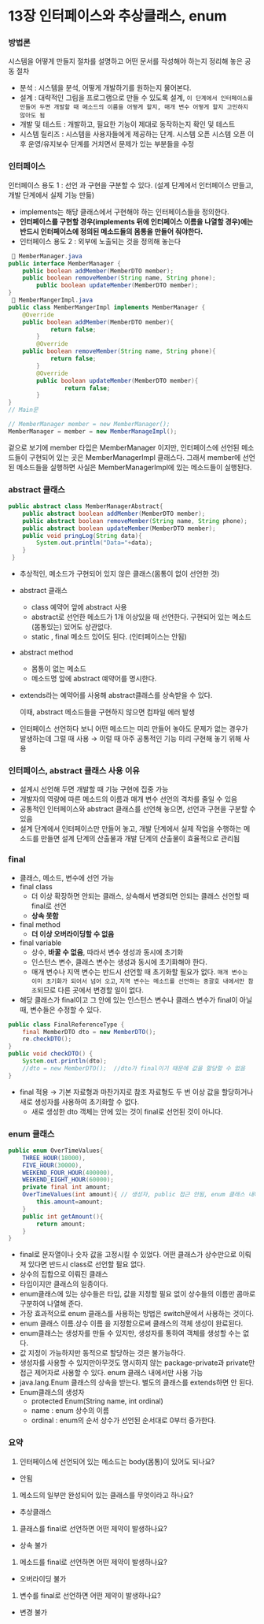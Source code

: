 # 13장 인터페이스와 추상클래스, enum

### **방법론**

시스템을 어떻게 만들지 절차를 설명하고 어떤 문서를 작성해야 하는지 정리해 놓은 공동 절차

- 분석 : 시스템을 분석, 어떻게 개발하기를 원하는지 물어본다.
- 설계 : 대략적인 그림을 프로그램으로 만들 수 있도록 설계, `이 단계에서 인터페이스를 만들어 두면 개발할 때 메소드의 이름을 어떻게 할지, 매개 변수 어떻게 할지 고민하지 않아도 됨`
- 개발 및 테스트 : 개발하고, 필요한 기능이 제대로 동작하는지 확인 및 테스트
- 시스템 릴리즈 : 시스템을 사용자들에게 제공하는 단계. 시스템 오픈 시스템 오픈 이후 운영/유지보수 단계를 거치면서 문제가 있는 부분들을 수정

### **인터페이스**

인터페이스 용도 1 : 선언 과 구현을 구분할 수 있다. (설계 단계에서 인터페이스 만들고, 개발 단계에서 실제 기능 만듦)

- implements는 해당 클래스에서 구현해야 하는 인터페이스들을 정의한다.
- **인터페이스를 구현할 경우(implements 뒤에 인터페이스 이름을 나열할 경우)에는반드시 인터페이스에 정의된 메소드들의 몸통을 만들어 줘야한다.**
- 인터페이스 용도 2 :  외부에 노출되는 것을 정의해 놓는다

```java
 📃 MemberManager.java
public interface MemberManager {
	public boolean addMember(MemberDTO member);
	public boolean removeMember(String name, String phone);
    	public boolean updateMember(MemberDTO member);
}
 📃 MemberMangerImpl.java
public class MemberMangerImpl implements MemberManager {
	@Override
	public boolean addMember(MemberDTO member){
    		return false;
    	}
    	@Override
	public boolean removeMember(String name, String phone){
        	return false;
    	}
    	@Override
    	public boolean updateMember(MemberDTO member){
            	return false;
    	}
}
// Main문

// MemberManager member = new MemberManager();
MemberManager = member = new MemberManageImpl();
```

겉으로 보기에 member 타입은 MemberManager 이지만, 인터페이스에 선언된 메소드들이 구현되어 있는 곳은 MemberManagerImpl 클래스다. 그래서 member에 선언된 메소드들을 실행하면 사실은 MemberManagerImpl에 있는 메소드들이 실행된다.

### **abstract 클래스**

```java
public abstract class MemberManagerAbstract{
 	public abstract boolean addMember(MemberDTO member);
 	public abstract boolean removeMember(String name, String phone);
 	public abstract boolean updateMember(MemberDTO member);
 	public void pringLog(String data){
    	System.out.println("Data="+data);
    }
 }
```

- 추상적인, 메소드가 구현되어 있지 않은 클래스(몸통이 없이 선언한 것)

- abstract 클래스

  - class 예약어 앞에 abstract 사용
  - abstract로 선언한 메소드가 1개 이상있을 때 선언한다. 구현되어 있는 메소드(몸통있는) 있어도 상관없다.
  - static , final 메소드 있어도 된다. (인터페이스는 안됨)

- abstract method

  - 몸통이 없는 메소드
  - 메소드명 앞에 abstract 예약어를 명시한다.

- extends라는 예약어를 사용해 abstract클래스를 상속받을 수 있다.

  이때, abstract 메소드들을 구현하지 않으면 컴파일 에러 발생

- 인터페이스 선언하다 보니 어떤 메소드는 미리 만들어 놓아도 문제가 없는 경우가 발생하는데 그럴 때 사용 → 이럴 때 아주 공통적인 기능 미리 구현해 놓기 위해 사용

### **인터페이스, abstract 클래스 사용 이유**

- 설계시 선언해 두면 개발할 때 기능 구현에 집중 가능
- 개발자의 역량에 따른 메소드의 이름과 매개 변수 선언의 격차를 줄일 수 있음
- 공통적인 인터페이스와 abstract 클래스를 선언해 놓으면, 선언과 구현을 구분할 수 있음
- 설계 단계에서 인터페이스만 만들어 놓고, 개발 단계에서 실제 작업을 수행하는 메소드를 만들면 설계 단계의 산출물과 개발 단계의 산출물이 효율적으로 관리됨

### final

- 클래스, 메소드, 변수에 선언 가능
- final class
  - 더 이상 확장하면 안되는 클래스, 상속해서 변경되면 안되는 클래스 선언할 때 final로 선언
  - **상속 못함**
- final method
  - **더 이상 오버라이딩할 수 없음**
- final variable
  - 상수, **바꿀 수 없음**, 따라서 변수 생성과 동시에 초기화
  - 인스턴스 변수, 클래스 변수는 생성과 동시에 초기화해야 한다.
  - 매개 변수나 지역 변수는 반드시 선언할 때 초기화할 필요가 없다.  `매개 변수는 이미 초기화가 되어서 넘어 오고`, `지역 변수는 메소드를 선언하는 중괄호 내에서만 참조`되므로 다른 곳에서 변경할 일이 없다.
- 해당 클래스가 final이고 그 안에 있는 인스턴스 변수나 클래스 변수가 final이 아닐 때, 변수들은 수정할 수 있다.

```java
public class FinalReferenceType {
	final MemberDTO dto = new MemberDTO();
	re.checkDTO();
}
public void checkDTO() {
	System.out.println(dto);
	//dto = new MemberDTO();  //dto가 final이기 때문에 값을 할당할 수 없음
}
```

- final 적용 → 기본 자료형과 마찬가지로 참조 자료형도 두 번 이상 값을 할당하거나 새로 생성자를 사용하여 초기화할 수 없다.
  - 새로 생성한 dto 객체는 안에 있는 것이 final로 선언된 것이 아니다.

### enum 클래스

```java
public enum OverTimeValues{
    THREE_HOUR(18000),
    FIVE_HOUR(30000),
    WEEKEND_FOUR_HOUR(400000),
    WEEKEND_EIGHT_HOUR(60000);
    private final int amount;
    OverTimeValues(int amount){ // 생성자, public 접근 안됨, enum 클래스 내에서만 사용 가능
    	this.amount=amount;
    }
    public int getAmount(){
    	return amount;
    }
}
```

- final로 문자열이나 숫자 값을 고정시킬 수 있었다. 어떤 클래스가 상수만으로 이뤄져 있다면 반드시 class로 선언할 필요 없다.
- 상수의 집합으로 이뤄진 클래스
- 타입이지만 클래스의 일종이다.
- enum클래스에 있는 상수들은 타입, 값을 지정할 필요 없이 상수들의 이름만 콤마로 구분하여 나열해 준다.
- 가장 효과적으로 enum 클래스를 사용하는 방법은 switch문에서 사용하는 것이다.
- enum 클래스 이름.상수 이름 을 지정함으로써 클래스의 객체 생성이 완료된다.
- enum클래스는 생성자를 만들 수 있지만, 생성자를 통하여 객체를 생성할 수는 없다.
- 값 지정이 가능하지만 동적으로 할당하는 것은 불가능하다.
- 생성자를 사용할 수 있지만아무것도 명시하지 않는 package-private과 private만 접근 제어자로 사용할 수 있다. enum 클래스 내에서만 사용 가능
- java.lang.Enum 클래스의 상속을 받는다. 별도의 클래스를 extends하면 안 된다.
- Enum클래스의 생성자
  - protected Enum(String name, int ordinal)
  - name : enum 상수의 이름
  - ordinal : enum의 순서 상수가 선언된 순서대로 0부터 증가한다.

### 요약

1. 인터페이스에 선언되어 있는 메소드는 body(몸통)이 있어도 되나요?

- 안됨

1. 메소드의 일부만 완성되어 있는 클래스를 무엇이라고 하나요?

- 추상클래스

1. 클래스를 final로 선언하면 어떤 제약이 발생하나요?

- 상속 불가

1. 메소드를 final로 선언하면 어떤 제약이 발생하나요?

- 오버라이딩 불가

1. 변수를 final로 선언하면 어떤 제약이 발생하나요?

- 변경 불가